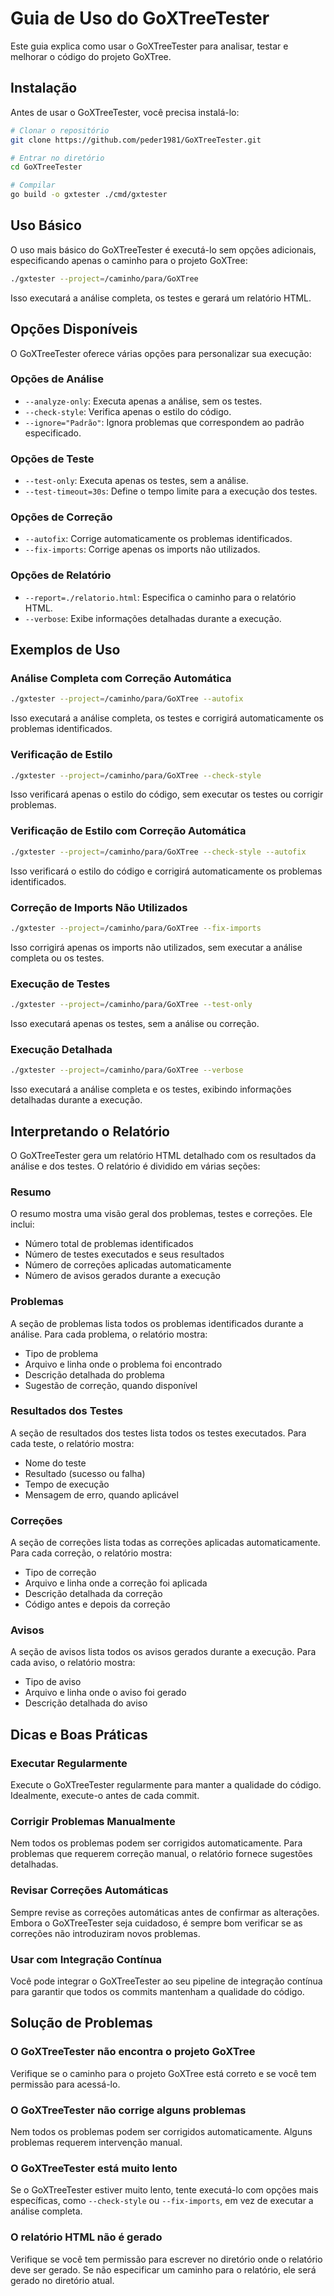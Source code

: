 # Guia de Uso do GoXTreeTester

Este guia explica como usar o GoXTreeTester para analisar, testar e melhorar o código do projeto GoXTree.

## Instalação

Antes de usar o GoXTreeTester, você precisa instalá-lo:

```bash
# Clonar o repositório
git clone https://github.com/peder1981/GoXTreeTester.git

# Entrar no diretório
cd GoXTreeTester

# Compilar
go build -o gxtester ./cmd/gxtester
```

## Uso Básico

O uso mais básico do GoXTreeTester é executá-lo sem opções adicionais, especificando apenas o caminho para o projeto GoXTree:

```bash
./gxtester --project=/caminho/para/GoXTree
```

Isso executará a análise completa, os testes e gerará um relatório HTML.

## Opções Disponíveis

O GoXTreeTester oferece várias opções para personalizar sua execução:

### Opções de Análise

- `--analyze-only`: Executa apenas a análise, sem os testes.
- `--check-style`: Verifica apenas o estilo do código.
- `--ignore="Padrão"`: Ignora problemas que correspondem ao padrão especificado.

### Opções de Teste

- `--test-only`: Executa apenas os testes, sem a análise.
- `--test-timeout=30s`: Define o tempo limite para a execução dos testes.

### Opções de Correção

- `--autofix`: Corrige automaticamente os problemas identificados.
- `--fix-imports`: Corrige apenas os imports não utilizados.

### Opções de Relatório

- `--report=./relatorio.html`: Especifica o caminho para o relatório HTML.
- `--verbose`: Exibe informações detalhadas durante a execução.

## Exemplos de Uso

### Análise Completa com Correção Automática

```bash
./gxtester --project=/caminho/para/GoXTree --autofix
```

Isso executará a análise completa, os testes e corrigirá automaticamente os problemas identificados.

### Verificação de Estilo

```bash
./gxtester --project=/caminho/para/GoXTree --check-style
```

Isso verificará apenas o estilo do código, sem executar os testes ou corrigir problemas.

### Verificação de Estilo com Correção Automática

```bash
./gxtester --project=/caminho/para/GoXTree --check-style --autofix
```

Isso verificará o estilo do código e corrigirá automaticamente os problemas identificados.

### Correção de Imports Não Utilizados

```bash
./gxtester --project=/caminho/para/GoXTree --fix-imports
```

Isso corrigirá apenas os imports não utilizados, sem executar a análise completa ou os testes.

### Execução de Testes

```bash
./gxtester --project=/caminho/para/GoXTree --test-only
```

Isso executará apenas os testes, sem a análise ou correção.

### Execução Detalhada

```bash
./gxtester --project=/caminho/para/GoXTree --verbose
```

Isso executará a análise completa e os testes, exibindo informações detalhadas durante a execução.

## Interpretando o Relatório

O GoXTreeTester gera um relatório HTML detalhado com os resultados da análise e dos testes. O relatório é dividido em várias seções:

### Resumo

O resumo mostra uma visão geral dos problemas, testes e correções. Ele inclui:

- Número total de problemas identificados
- Número de testes executados e seus resultados
- Número de correções aplicadas automaticamente
- Número de avisos gerados durante a execução

### Problemas

A seção de problemas lista todos os problemas identificados durante a análise. Para cada problema, o relatório mostra:

- Tipo de problema
- Arquivo e linha onde o problema foi encontrado
- Descrição detalhada do problema
- Sugestão de correção, quando disponível

### Resultados dos Testes

A seção de resultados dos testes lista todos os testes executados. Para cada teste, o relatório mostra:

- Nome do teste
- Resultado (sucesso ou falha)
- Tempo de execução
- Mensagem de erro, quando aplicável

### Correções

A seção de correções lista todas as correções aplicadas automaticamente. Para cada correção, o relatório mostra:

- Tipo de correção
- Arquivo e linha onde a correção foi aplicada
- Descrição detalhada da correção
- Código antes e depois da correção

### Avisos

A seção de avisos lista todos os avisos gerados durante a execução. Para cada aviso, o relatório mostra:

- Tipo de aviso
- Arquivo e linha onde o aviso foi gerado
- Descrição detalhada do aviso

## Dicas e Boas Práticas

### Executar Regularmente

Execute o GoXTreeTester regularmente para manter a qualidade do código. Idealmente, execute-o antes de cada commit.

### Corrigir Problemas Manualmente

Nem todos os problemas podem ser corrigidos automaticamente. Para problemas que requerem correção manual, o relatório fornece sugestões detalhadas.

### Revisar Correções Automáticas

Sempre revise as correções automáticas antes de confirmar as alterações. Embora o GoXTreeTester seja cuidadoso, é sempre bom verificar se as correções não introduziram novos problemas.

### Usar com Integração Contínua

Você pode integrar o GoXTreeTester ao seu pipeline de integração contínua para garantir que todos os commits mantenham a qualidade do código.

## Solução de Problemas

### O GoXTreeTester não encontra o projeto GoXTree

Verifique se o caminho para o projeto GoXTree está correto e se você tem permissão para acessá-lo.

### O GoXTreeTester não corrige alguns problemas

Nem todos os problemas podem ser corrigidos automaticamente. Alguns problemas requerem intervenção manual.

### O GoXTreeTester está muito lento

Se o GoXTreeTester estiver muito lento, tente executá-lo com opções mais específicas, como `--check-style` ou `--fix-imports`, em vez de executar a análise completa.

### O relatório HTML não é gerado

Verifique se você tem permissão para escrever no diretório onde o relatório deve ser gerado. Se não especificar um caminho para o relatório, ele será gerado no diretório atual.
